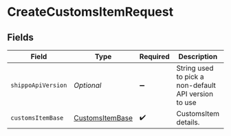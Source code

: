 # CreateCustomsItemRequest


## Fields

| Field                                                         | Type                                                          | Required                                                      | Description                                                   | Example                                                       |
| ------------------------------------------------------------- | ------------------------------------------------------------- | ------------------------------------------------------------- | ------------------------------------------------------------- | ------------------------------------------------------------- |
| `shippoApiVersion`                                            | *Optional<String>*                                            | :heavy_minus_sign:                                            | String used to pick a non-default API version to use          | 2018-02-08                                                    |
| `customsItemBase`                                             | [CustomsItemBase](../../models/components/CustomsItemBase.md) | :heavy_check_mark:                                            | CustomsItem details.                                          |                                                               |